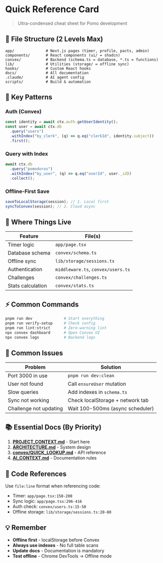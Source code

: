 # Quick Reference Card

> Ultra-condensed cheat sheet for Pomo development

## 📁 File Structure (2 Levels Max)

```
app/              # Next.js pages (timer, profile, pacts, admin)
components/       # React components (ui/ = shadcn)
convex/           # Backend (schema.ts = database, *.ts = functions)
lib/              # Utilities (storage/ = offline sync)
hooks/            # Custom React hooks
docs/             # All documentation
.claude/          # AI agent config
scripts/          # Build & automation
```

## 🔑 Key Patterns

### Auth (Convex)

```typescript
const identity = await ctx.auth.getUserIdentity();
const user = await ctx.db
  .query("users")
  .withIndex("by_clerk", (q) => q.eq("clerkId", identity.subject))
  .first();
```

### Query with Index

```typescript
await ctx.db
  .query("pomodoros")
  .withIndex("by_user", (q) => q.eq("userId", user._id))
  .collect();
```

### Offline-First Save

```typescript
saveToLocalStorage(session); // 1. Local first
syncToConvex(session); // 2. Cloud async
```

## 📍 Where Things Live

| Feature           | File(s)                            |
| ----------------- | ---------------------------------- |
| Timer logic       | `app/page.tsx`                     |
| Database schema   | `convex/schema.ts`                 |
| Offline sync      | `lib/storage/sessions.ts`          |
| Authentication    | `middleware.ts`, `convex/users.ts` |
| Challenges        | `convex/challenges.ts`             |
| Stats calculation | `convex/stats.ts`                  |

## ⚡ Common Commands

```bash
pnpm run dev              # Start everything
pnpm run verify-setup     # Check config
pnpm run lint:strict      # Zero-warning lint
npx convex dashboard      # Open Convex UI
npx convex logs           # Backend logs
```

## 🚨 Common Issues

| Problem                | Solution                         |
| ---------------------- | -------------------------------- |
| Port 3000 in use       | `pnpm run dev:clean`             |
| User not found         | Call `ensureUser` mutation       |
| Slow queries           | Add indexes in `schema.ts`       |
| Sync not working       | Check localStorage + network tab |
| Challenge not updating | Wait 100-500ms (async scheduler) |

## 📚 Essential Docs (By Priority)

1. **[PROJECT_CONTEXT.md](.claude/PROJECT_CONTEXT.md)** - Start here
2. **[ARCHITECTURE.md](../ARCHITECTURE.md)** - System design
3. **[convex/QUICK_LOOKUP.md](../convex/QUICK_LOOKUP.md)** - API reference
4. **[AI_CONTEXT.md](../AI_CONTEXT.md)** - Documentation rules

## 🎯 Code References

Use `file:line` format when referencing code:

- Timer: `app/page.tsx:150-200`
- Sync logic: `app/page.tsx:296-416`
- Auth check: `convex/users.ts:15-50`
- Offline storage: `lib/storage/sessions.ts:20-80`

## 💡 Remember

- **Offline first** - localStorage before Convex
- **Always use indexes** - No full table scans
- **Update docs** - Documentation is mandatory
- **Test offline** - Chrome DevTools → Offline mode
